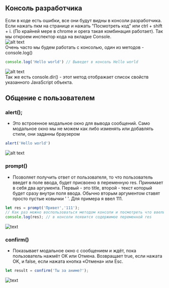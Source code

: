 ## Консоль разработчика ##

Если в коде есть ошибки, все они будут видны в консоли разработчика.
Если нажать пкм на странице и нажать "Посмотреть код" или ctrl + shift + i. (По крайней мере в chrome и opera такая комбинация работает).
Так мы откроем инспектор кода на вкладке Console.<br>
![alt text](https://github.com/Aquariids/MyJS/blob/main/app/img/console.png)<br>
Очень часто мы будем работать с консолью, один из методов - console.log()
```javaScript
console.log('Hello world') // Выведет в консоль Hello world
```
![alt text](https://github.com/Aquariids/MyJS/blob/main/app/img/hello.png)<br>
Так же есть console.dir() - этот метод отображает список свойств указанного JavaScript объекта.

## Общение с пользователем ##

### alert(); ###
 - Это встроенное модальное окно для вывода сообщений. Само модальное окно мы не можем как либо изменять или добавлять стили, они заданны браузером 
```javaScript
alert('Hello world')
```
![alt text](https://github.com/Aquariids/MyJS/blob/main/app/img/alert.png)<br>
### prompt() ###
- Позволяет получить ответ от пользователя, то что пользователь введет в поле ввода, будет присвоено в переменную res. Принимает в себя два аргумента. Первый - это title, второй - текст который будет сразу внутри поля ввода. Обычно вторым аргументом ставят просто пустые ковычки ' '.  Для примера я ввел 111.
```javaScript
let res = prompt('Привет','111');
// Как раз можно воспользоваться методом консоли и посмотреть что ввели.
console.log(res); // в консоли появится содержимое переменной res
```
![text](https://github.com/Aquariids/MyJS/blob/main/app/img/prompt.png)<br>
### confirm() ###
-  Показывает модальное окно с сообщением и ждёт, пока пользователь нажмёт OK или Отмена. Возвращает true, если нажата OK, и false, если нажата кнопка «Отмена» или Esc.
```javaScript
let result = confirm('Ты за аниме?');
```
![text](https://github.com/Aquariids/MyJS/blob/main/app/img/confirm.png)<br>


